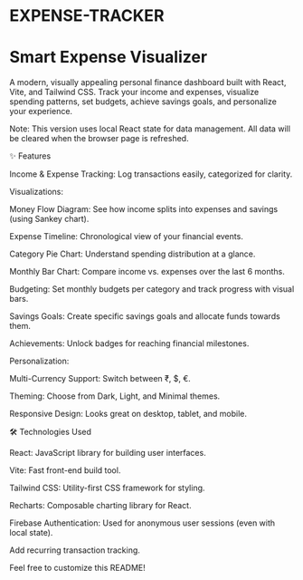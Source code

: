 # EXPENSE-TRACKER

# Smart Expense Visualizer 

A modern, visually appealing personal finance dashboard built with React, Vite, and Tailwind CSS. Track your income and expenses, visualize spending patterns, set budgets, achieve savings goals, and personalize your experience.

Note: This version uses local React state for data management. All data will be cleared when the browser page is refreshed.

✨ Features

Income & Expense Tracking: Log transactions easily, categorized for clarity.

Visualizations:

Money Flow Diagram: See how income splits into expenses and savings (using Sankey chart).

Expense Timeline: Chronological view of your financial events.

Category Pie Chart: Understand spending distribution at a glance.

Monthly Bar Chart: Compare income vs. expenses over the last 6 months.

Budgeting: Set monthly budgets per category and track progress with visual bars.

Savings Goals: Create specific savings goals and allocate funds towards them.

Achievements: Unlock badges for reaching financial milestones.

Personalization:

Multi-Currency Support: Switch between ₹, $, €.

Theming: Choose from Dark, Light, and Minimal themes.

Responsive Design: Looks great on desktop, tablet, and mobile.

🛠️ Technologies Used

React: JavaScript library for building user interfaces.

Vite: Fast front-end build tool.

Tailwind CSS: Utility-first CSS framework for styling.

Recharts: Composable charting library for React.

Firebase Authentication: Used for anonymous user sessions (even with local state).



Add recurring transaction tracking.

Feel free to customize this README!
